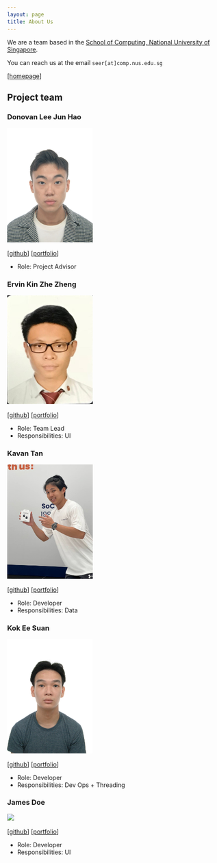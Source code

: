 ```yaml
---
layout: page
title: About Us
---
```


We are a team based in the [School of Computing, National University of Singapore](http://www.comp.nus.edu.sg).

You can reach us at the email `seer[at]comp.nus.edu.sg`

[[homepage](https://ay2223s1-cs2103t-t15-4.github.io/tp/)]

## Project team

### Donovan Lee Jun Hao

<img src="images/24donovan24.png" width="200px">

[[github](https://github.com/24Donovan24)]
[[portfolio](team/donovan.md)]

* Role: Project Advisor

### Ervin Kin Zhe Zheng

<img src="images/ervink123.png" width="200px">

[[github](https://github.com/ErvinK123)]
[[portfolio](team/ervinkin.md)]

* Role: Team Lead
* Responsibilities: UI

### Kavan Tan

<img src="images/kavantan.png" width="200px">

[[github](http://github.com/kavantan)]
[[portfolio](team/kavantan.md)]

* Role: Developer
* Responsibilities: Data

### Kok Ee Suan

<img src="images/ee-suan.png" width="200px">

[[github](http://github.com/ee-suan)]
[[portfolio](team/eesuan.md)]

* Role: Developer
* Responsibilities: Dev Ops + Threading

### James Doe

<img src="images/johndoe.png" width="200px">

[[github](http://github.com/johndoe)]
[[portfolio](team/johndoe.md)]

* Role: Developer
* Responsibilities: UI

